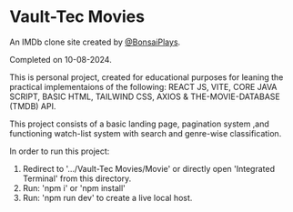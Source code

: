 # Vault-Tec Movies
An IMDb clone site created by [@BonsaiPlays](https://github.com/BonsaiPlays).

Completed on 10-08-2024.

This is personal project, created for educational purposes for leaning the practical implementaions of the following:
  REACT JS,
  VITE,
  CORE JAVA SCRIPT,
  BASIC HTML,
  TAILWIND CSS,
  AXIOS &
  THE-MOVIE-DATABASE (TMDB) API.

This project consists of a basic landing page, pagination system ,and functioning watch-list system with search and genre-wise classification.

In order to run this project: 
1. Redirect to '.../Vault-Tec Movies/Movie' or directly open 'Integrated Terminal' from this directory.
2. Run: 'npm i' or 'npm install'
3. Run: 'npm run dev' to create a live local host.
